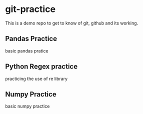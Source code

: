 # git-practice

This is a demo repo to get to know of git, github and its working.
## Pandas Practice
basic pandas pratice
## Python Regex practice
practicing the use of re library
## Numpy Practice
basic numpy practice
